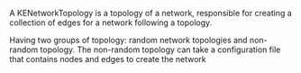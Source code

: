 A KENetworkTopology is a topology of a network, responsible for creating a collection of edges for a network following a topology.

Having two groups of topology: random network topologies and non-random topology. The non-random topology can take a configuration file that contains nodes and edges to create the network
